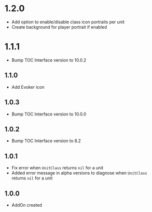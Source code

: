 # 1.2.0
- Add option to enable/disable class icon portraits per unit
- Create background for player portrait if enabled

# 1.1.1
- Bump TOC Interface version to 10.0.2

## 1.1.0
- Add Evoker icon

## 1.0.3
- Bump TOC Interface version to 10.0.0

## 1.0.2
- Bump TOC Interface version to 8.2

## 1.0.1
- Fix error when `UnitClass` returns `nil` for a unit
- Added error message in alpha versions to diagnose when `UnitClass` returns `nil` for a unit

## 1.0.0
- AddOn created
